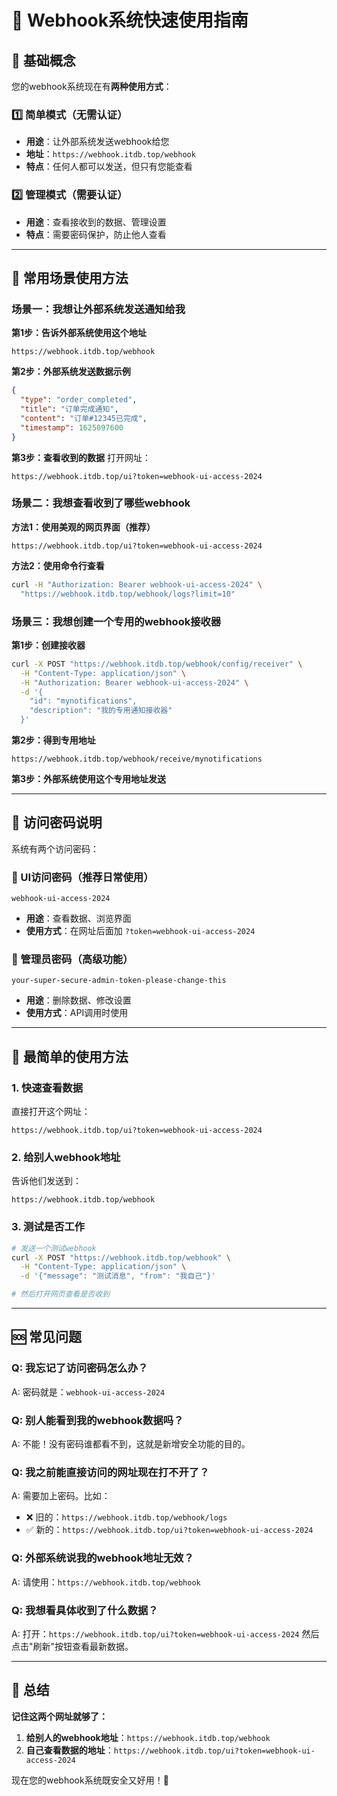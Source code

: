 # 🚀 Webhook系统快速使用指南

## 📖 基础概念

您的webhook系统现在有**两种使用方式**：

### 1️⃣ 简单模式（无需认证）
- **用途**：让外部系统发送webhook给您
- **地址**：`https://webhook.itdb.top/webhook`
- **特点**：任何人都可以发送，但只有您能查看

### 2️⃣ 管理模式（需要认证）
- **用途**：查看接收到的数据、管理设置
- **特点**：需要密码保护，防止他人查看

---

## 🎯 常用场景使用方法

### 场景一：我想让外部系统发送通知给我

**第1步：告诉外部系统使用这个地址**
```
https://webhook.itdb.top/webhook
```

**第2步：外部系统发送数据示例**
```json
{
  "type": "order_completed",
  "title": "订单完成通知", 
  "content": "订单#12345已完成",
  "timestamp": 1625097600
}
```

**第3步：查看收到的数据**
打开网址：
```
https://webhook.itdb.top/ui?token=webhook-ui-access-2024
```

### 场景二：我想查看收到了哪些webhook

**方法1：使用美观的网页界面（推荐）**
```
https://webhook.itdb.top/ui?token=webhook-ui-access-2024
```

**方法2：使用命令行查看**
```bash
curl -H "Authorization: Bearer webhook-ui-access-2024" \
  "https://webhook.itdb.top/webhook/logs?limit=10"
```

### 场景三：我想创建一个专用的webhook接收器

**第1步：创建接收器**
```bash
curl -X POST "https://webhook.itdb.top/webhook/config/receiver" \
  -H "Content-Type: application/json" \
  -H "Authorization: Bearer webhook-ui-access-2024" \
  -d '{
    "id": "mynotifications",
    "description": "我的专用通知接收器"
  }'
```

**第2步：得到专用地址**
```
https://webhook.itdb.top/webhook/receive/mynotifications
```

**第3步：外部系统使用这个专用地址发送**

---

## 🔑 访问密码说明

系统有两个访问密码：

### 🔹 UI访问密码（推荐日常使用）
```
webhook-ui-access-2024
```
- **用途**：查看数据、浏览界面
- **使用方式**：在网址后面加 `?token=webhook-ui-access-2024`

### 🔹 管理员密码（高级功能）
```
your-super-secure-admin-token-please-change-this
```
- **用途**：删除数据、修改设置
- **使用方式**：API调用时使用

---

## 📱 最简单的使用方法

### 1. 快速查看数据
直接打开这个网址：
```
https://webhook.itdb.top/ui?token=webhook-ui-access-2024
```

### 2. 给别人webhook地址
告诉他们发送到：
```
https://webhook.itdb.top/webhook
```

### 3. 测试是否工作
```bash
# 发送一个测试webhook
curl -X POST "https://webhook.itdb.top/webhook" \
  -H "Content-Type: application/json" \
  -d '{"message": "测试消息", "from": "我自己"}'

# 然后打开网页查看是否收到
```

---

## 🆘 常见问题

### Q: 我忘记了访问密码怎么办？
A: 密码就是：`webhook-ui-access-2024`

### Q: 别人能看到我的webhook数据吗？
A: 不能！没有密码谁都看不到，这就是新增安全功能的目的。

### Q: 我之前能直接访问的网址现在打不开了？
A: 需要加上密码。比如：
- ❌ 旧的：`https://webhook.itdb.top/webhook/logs`
- ✅ 新的：`https://webhook.itdb.top/ui?token=webhook-ui-access-2024`

### Q: 外部系统说我的webhook地址无效？
A: 请使用：`https://webhook.itdb.top/webhook`

### Q: 我想看具体收到了什么数据？
A: 打开：`https://webhook.itdb.top/ui?token=webhook-ui-access-2024`
然后点击"刷新"按钮查看最新数据。

---

## 🎉 总结

**记住这两个网址就够了：**

1. **给别人的webhook地址**：`https://webhook.itdb.top/webhook`
2. **自己查看数据的地址**：`https://webhook.itdb.top/ui?token=webhook-ui-access-2024`

现在您的webhook系统既安全又好用！🎊